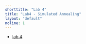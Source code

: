 ```yaml
---
shorttitle: "Lab 4"
title: "Lab4 - Simulated Annealing"
layout: "default"
noline: 1
---
```


- [lab 4](../wiki/lab4.html)
